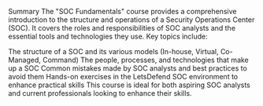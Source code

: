 Summary
The "SOC Fundamentals" course provides a comprehensive introduction to the structure and operations of a Security Operations Center (SOC). It covers the roles and responsibilities of SOC analysts and the essential tools and technologies they use. Key topics include:

The structure of a SOC and its various models (In-house, Virtual, Co-Managed, Command)
The people, processes, and technologies that make up a SOC
Common mistakes made by SOC analysts and best practices to avoid them
Hands-on exercises in the LetsDefend SOC environment to enhance practical skills
This course is ideal for both aspiring SOC analysts and current professionals looking to enhance their skills.
